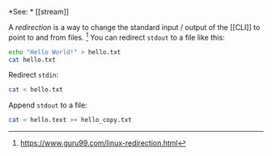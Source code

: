 *See: * [[stream]]

A *redirection* is a way to change the standard input / output of the [[CLI]] to point to and from files. [^1]
You can redirect `stdout` to a file like this:
```bash
echo "Hello World!" > hello.txt
cat hello.txt
```

Redirect `stdin`: 
```bash
cat < hello.txt
```

Append `stdout` to a file:
```bash
cat < hello.text >> hello_copy.txt
```


[^1]: https://www.guru99.com/linux-redirection.html